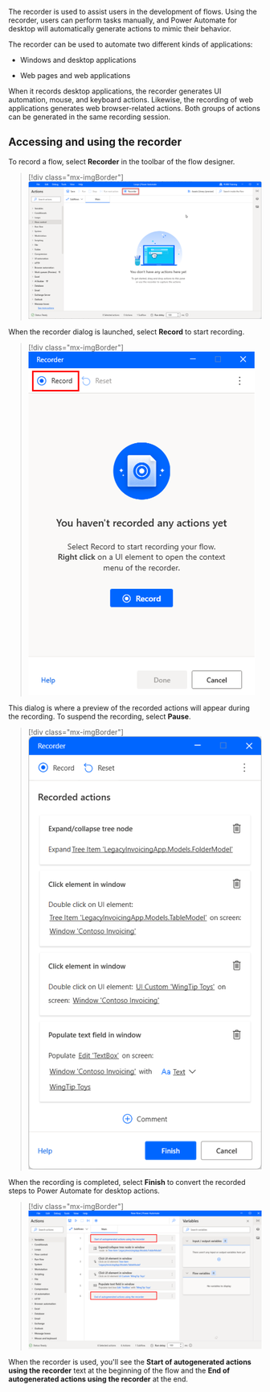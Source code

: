 The recorder is used to assist users in the development of flows. Using the recorder, users can perform tasks manually, and Power Automate for desktop will automatically generate actions to mimic their behavior.

The recorder can be used to automate two different kinds of applications:

-   Windows and desktop applications

-   Web pages and web applications

When it records desktop applications, the recorder generates UI automation, mouse, and keyboard actions. Likewise, the recording of web applications generates web browser-related actions. Both groups of actions can be generated in the same recording session.

## Accessing and using the recorder

To record a flow, select **Recorder** in the toolbar of the flow designer.

> [!div class="mx-imgBorder"]
> [![Screenshot of the recorder button in the flow designer.](../media/flow-designer-recorder-button.png)](../media/flow-designer-recorder-button.png#lightbox)

When the recorder dialog is launched, select **Record** to start recording.

> [!div class="mx-imgBorder"]
> ![Screenshot of the recorder window.](..\media\recorder-window.png)

This dialog is where a preview of the recorded actions will appear during the recording. To suspend the recording, select **Pause**.

> [!div class="mx-imgBorder"]
> ![Screenshot of the recorded steps in the recorder window.](..\media\recorded-actions.png)

When the recording is completed, select **Finish** to convert the recorded steps to Power Automate for desktop actions.

> [!div class="mx-imgBorder"]
> [![Screenshot of the generated actions in the flow designer.](../media/generated-actions.png)](../media/generated-actions.png#lightbox)

When the recorder is used, you'll see the **Start of autogenerated actions using the recorder** text at the beginning of the flow and the **End of autogenerated actions using the recorder** at the end.
